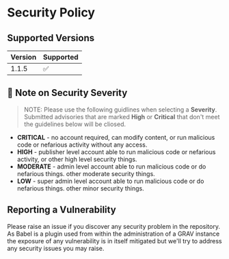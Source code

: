 # Security Policy

## Supported Versions

| Version | Supported          |
| ------- | ------------------ |
| 1.1.5   | :white_check_mark: |

## :pushpin: Note on Security Severity

> NOTE: Please use the following guidlines when selecting a **Severity**.  Submitted advisories that are marked **High** or **Critical** that don't meet the guidelines below will be cliosed.

* **CRITICAL** - no account required, can modify content, or run malicious code or nefarious activity without any access.
* **HIGH** - publisher level account able to run malicious code or nefarious activity, or other high level security things.
* **MODERATE** - admin level account able to run malicious code or do nefarious things. other moderate security things.
* **LOW** - super admin level account able to run malicious code or do nefarious things. other minor security things.

## Reporting a Vulnerability

Please raise an issue if you discover any security problem in the repository. As Babel is a plugin used from within the administration of a GRAV instance the exposure of any vulnerability is in itself mitigated
but we'll try to address any security issues you may raise.
